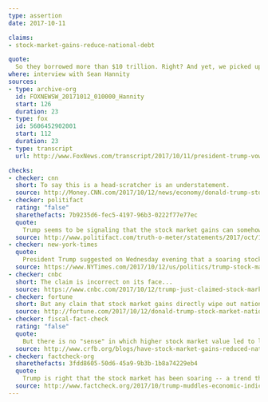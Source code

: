 ```yaml
---
type: assertion
date: 2017-10-11

claims:
- stock-market-gains-reduce-national-debt

quote:
  So they borrowed more than $10 trillion. Right? And yet, we picked up $5.2 trillion just in the stock market. Possibly picked up the whole thing in terms of the first nine months. In terms of value. So, you could say in one sense, we are really increasing values and may be in the sense, we are reducing debt. But we are very honored by it and we are very, very happy by what's happening on Wall Street.
where: interview with Sean Hannity
sources:
- type: archive-org
  id: FOXNEWSW_20171012_010000_Hannity
  start: 126
  duration: 23
- type: fox
  id: 5606452902001
  start: 112
  duration: 23
- type: transcript
  url: http://www.FoxNews.com/transcript/2017/10/11/president-trump-vows-largest-tax-cut-in-history-this-country.html

checks:
- checker: cnn
  short: To say this is a head-scratcher is an understatement.
  source: http://Money.CNN.com/2017/10/12/news/economy/donald-trump-stock-market-national-debt/index.html
- checker: politifact
  rating: "false"
  sharethefacts: 7b9235d6-fec5-4197-96b3-0222f77e77ec
  quote:
    Trump seems to be signaling that the stock market gains can somehow be applied to paying down the debt. That’s not the case -- gains from a bull market accrue to stockholders, and the government doesn’t get its fractional cut until the assets are sold and taxed, if they ever are.
  source: http://www.politifact.com/truth-o-meter/statements/2017/oct/12/donald-trump/donald-trumps-misleading-linkage-between-stock-gai/
- checker: new-york-times
  quote:
    President Trump suggested on Wednesday evening that a soaring stock market might be “in a sense” reducing the national debt, a statement that is not true, in any sense.
  source: https://www.NYTimes.com/2017/10/12/us/politics/trump-stock-market-national-debt-fact-check.html
- checker: cnbc
  short: The claim is incorrect on its face...
  source: https://www.cnbc.com/2017/10/12/trump-just-claimed-stock-market-gains-actually-offset-national-debt.html
- checker: fortune
  short: But any claim that stock market gains directly wipe out national debt is simply inaccurate.
  source: http://fortune.com/2017/10/12/donald-trump-stock-market-national-debt-fact-check/
- checker: fiscal-fact-check
  rating: "false"
  quote:
    But there is no "sense" in which higher stock market value led to lower national debt. The two numbers are completely unrelated to each other.
  source: http://www.crfb.org/blogs/have-stock-market-gains-reduced-national-debt
- checker: factcheck-org
  sharethefacts: 3fdd8605-50d6-45a9-9b3b-1b8a74229eb4
  quote:
    Trump is right that the stock market has been soaring -- a trend that began several years ago, but that has been even more pronounced since Trump's election. But those stock gains are not reducing the ever-growing national debt. At best, the additional tax revenues may contribute to slowing the debt's growth.
  source: http://www.factcheck.org/2017/10/trump-muddles-economic-indicators/
---
```

